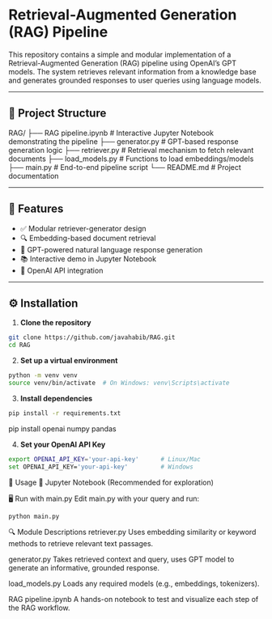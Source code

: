 # Retrieval-Augmented Generation (RAG) Pipeline

This repository contains a simple and modular implementation of a Retrieval-Augmented Generation (RAG) pipeline using OpenAI’s GPT models. The system retrieves relevant information from a knowledge base and generates grounded responses to user queries using language models.

---

## 📁 Project Structure
RAG/
├── RAG pipeline.ipynb # Interactive Jupyter Notebook demonstrating the pipeline
├── generator.py # GPT-based response generation logic
├── retriever.py # Retrieval mechanism to fetch relevant documents
├── load_models.py # Functions to load embeddings/models
├── main.py # End-to-end pipeline script
└── README.md # Project documentation


---

## 🚀 Features

- ✅ Modular retriever-generator design
- 🔍 Embedding-based document retrieval
- 🧠 GPT-powered natural language response generation
- 📚 Interactive demo in Jupyter Notebook
- 🔑 OpenAI API integration

---

## ⚙️ Installation

1. **Clone the repository**
```bash
git clone https://github.com/javahabib/RAG.git
cd RAG
```
2. **Set up a virtual environment**
```bash
python -m venv venv
source venv/bin/activate  # On Windows: venv\Scripts\activate
```
3. **Install dependencies**
```bash
pip install -r requirements.txt
```
pip install openai numpy pandas

4. **Set your OpenAI API Key**
```bash
export OPENAI_API_KEY='your-api-key'      # Linux/Mac
set OPENAI_API_KEY='your-api-key'         # Windows
```

🧪 Usage
📓 Jupyter Notebook (Recommended for exploration)

🖥️ Run with main.py
Edit main.py with your query and run:

```bash
python main.py
```

🔍 Module Descriptions
retriever.py
Uses embedding similarity or keyword methods to retrieve relevant text passages.

generator.py
Takes retrieved context and query, uses GPT model to generate an informative, grounded response.

load_models.py
Loads any required models (e.g., embeddings, tokenizers).

RAG pipeline.ipynb
A hands-on notebook to test and visualize each step of the RAG workflow.




